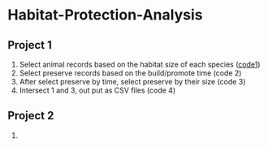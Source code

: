 # Habitat-Protection-Analysis
## Project 1
1. Select animal records based on the habitat size of each species ([code1](https://github.com/yilunz/Habitat-Protection-Analysis/blob/master/animal_code_use.py))
2. Select preserve records based on the build/promote time (code 2)
3. After select preserve by time, select preserve by their size (code 3)
4. Intersect 1 and 3, out put as CSV files (code 4)

## Project 2
1. 
